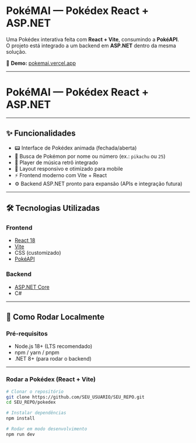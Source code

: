 # PokéMAI — Pokédex React + ASP.NET

Uma Pokédex interativa feita com **React + Vite**, consumindo a **PokéAPI**.  
O projeto está integrado a um backend em **ASP.NET** dentro da mesma solução.

🔗 **Demo:** [pokemai.vercel.app](https://pokemai.vercel.app)

---
# PokéMAI — Pokédex React + ASP.NET



---

## ✨ Funcionalidades

- 📟 Interface de Pokédex animada (fechada/aberta)  
- 🔎 Busca de Pokémon por nome ou número (ex.: `pikachu` ou `25`)  
- 🎵 Player de música retrô integrado  
- 📱 Layout responsivo e otimizado para mobile  
- ⚡ Frontend moderno com Vite + React  
- ⚙️ Backend ASP.NET pronto para expansão (APIs e integração futura)  

---

## 🛠️ Tecnologias Utilizadas

### Frontend
- [React 18](https://react.dev/)
- [Vite](https://vitejs.dev/)
- CSS (customizado)
- [PokéAPI](https://pokeapi.co/)

### Backend
- [ASP.NET Core](https://learn.microsoft.com/aspnet/core)
- C#

---

## 🚀 Como Rodar Localmente

### Pré-requisitos
- Node.js 18+ (LTS recomendado)  
- npm / yarn / pnpm  
- .NET 8+ (para rodar o backend)

---

### Rodar a Pokédex (React + Vite)

```bash
# Clonar o repositório
git clone https://github.com/SEU_USUARIO/SEU_REPO.git
cd SEU_REPO/pokedex

# Instalar dependências
npm install

# Rodar em modo desenvolvimento
npm run dev
